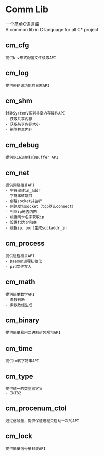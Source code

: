 # Comm Lib #

一个简单C语言库<br/>
A common lib in C language for all C\* project 


## cm\_cfg
	提供k-v形式配置文件读取API

## cm\_log
    提供带轮询功能的日志API

## cm\_shm
    封装SystemV系列共享内存操作API
    - 获取共享内存
    - 获取共享内存大小
    - 删除共享内存

## cm\_debug
	提供以16进制打印Buffer API

## cm\_net
    提供网络相关API
    - 字符串转in_addr
    - 字符串转端口
    - 创建socket并监听
    - 创建发包socket（tcp默认connect）
    - 判断ip是否内网
    - 根据网卡名字获取ip
    - 设置fd为非阻塞
    - 根据ip、port生成sockaddr_in

## cm\_process
    提供进程相关API
    - Daemon进程初始化
    - pid文件写入

## cm\_math
	提供简单数学API
    - 素数判断
    - 素数数组生成

## cm\_binary
	提供简单易用二进制封包解包API
	
## cm\_time
	提供tm转字符串API

## cm\_type
	提供统一的类型宏定义
    - INT32

## cm\_procenum\_ctol
    通过信号量，提供保证进程只启动一次的API

## cm\_lock
	提供简单信号量封装API
